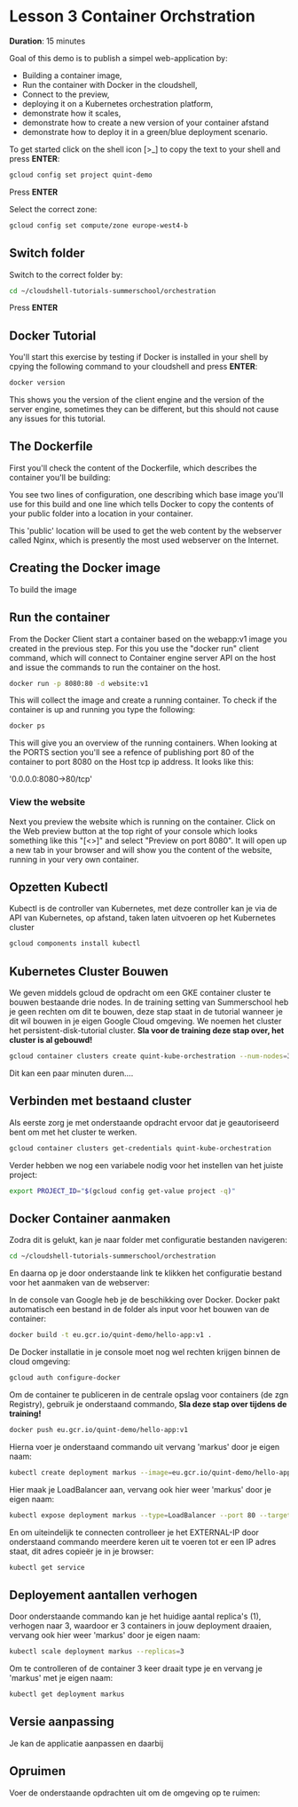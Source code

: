 # Lesson 3 Container Orchstration
<walkthrough-directive-name name="Markus Keuter">
</walkthrough-directive-name>

**Duration**: 15 minutes

Goal of this demo is to publish a simpel web-application by:
- Building a container image,
- Run the container with Docker in the cloudshell,
- Connect to the preview,
- deploying it on a Kubernetes orchestration platform, 
- demonstrate how it scales, 
- demonstrate how to create a new version of your container afstand
- demonstrate how to deploy it in a green/blue deployment scenario.

To get started click on the shell icon [>_] to copy the text to your shell and press **ENTER**:
```bash
gcloud config set project quint-demo
```  
Press **ENTER**

Select the correct zone: 
```bash
gcloud config set compute/zone europe-west4-b
```  
## Switch folder
Switch to the correct folder by:
```bash
cd ~/cloudshell-tutorials-summerschool/orchestration
```

Press **ENTER**


## Docker Tutorial
You'll start this exercise by testing if Docker is installed in your shell by cpying the following command to your cloudshell and press **ENTER**:
```bash
docker version
```
This shows you the version of the client engine and the version of the server engine, sometimes they can be different, but this should not cause any issues for this tutorial.

## The Dockerfile
First you'll check the content of the Dockerfile, which describes the container you'll be building:
<walkthrough-editor-open-file filePath="cloudshell-tutorials-summerschool/orchestration/Dockerfile" text="Open Dockerfile">
</walkthrough-editor-open-file>

You see two lines of configuration, one describing which base image you'll use for this build and one line which tells Docker to copy the contents of your public folder into a location in your container. 

This 'public' location will be used to get the web content by the webserver called Nginx, which is presently the most used webserver on the Internet.


## Creating the Docker image
To build the image



## Run the container
From the Docker Client start a container based on the webapp:v1 image you created in the previous step. For this you use the "docker run" client command, which will connect to Container engine server API on the host and issue the commands to run the container on the host.
```bash
docker run -p 8080:80 -d website:v1
```
This will collect the image and create a running container. To check if the container is up and running you type the following:
```bash
docker ps
```
This will give you an overview of the running containers. When looking at the PORTS section you'll see a refence of publishing port 80 of the container to port 8080 on the Host tcp ip address. It looks like this:

'0.0.0.0:8080->80/tcp'

### View the website
Next you preview the website which is running on the container. Click on the Web preview button at the top right of your console which looks something like this "[<>]" and select "Preview on port 8080". It will open up a new tab in your browser and will show you the content of the website, running in your very own container. 

## Opzetten Kubectl
Kubectl is de controller van Kubernetes, met deze controller kan je via de API van 
Kubernetes, op afstand, taken laten uitvoeren op het Kubernetes cluster

```bash
gcloud components install kubectl
```

## Kubernetes Cluster Bouwen
We geven middels gcloud de opdracht om een GKE container cluster te bouwen bestaande 
drie nodes. In de training setting van Summerschool heb je geen rechten om dit te bouwen, deze stap staat in de tutorial wanneer je dit wil bouwen in je eigen Google Cloud omgeving. 
We noemen het cluster het persistent-disk-tutorial cluster.
**Sla voor de training deze stap over, het cluster is al gebouwd!**
```bash  
gcloud container clusters create quint-kube-orchestration --num-nodes=3
```
Dit kan een paar minuten duren....

## Verbinden met bestaand cluster
Als eerste zorg je met onderstaande opdracht ervoor dat je geautoriseerd bent om
met het cluster te werken.

```bash
gcloud container clusters get-credentials quint-kube-orchestration
```
Verder hebben we nog een variabele nodig voor het instellen van het juiste project:
```bash
export PROJECT_ID="$(gcloud config get-value project -q)"
```


## Docker Container aanmaken
Zodra dit is gelukt, kan je naar folder met configuratie bestanden navigeren:
```bash
cd ~/cloudshell-tutorials-summerschool/orchestration
```
En daarna op je door onderstaande link te klikken het configuratie bestand voor het aanmaken van de webserver:

<walkthrough-editor-open-file filePath="cloudshell-tutorials-summerschool/orchestration/manifests/helloweb-deployment.yaml" text="Open configuratie bestand helloweb-deployment.yaml.yaml">
</walkthrough-editor-open-file>

In de console van Google heb je de beschikking over Docker. Docker pakt automatisch een bestand in de folder als input voor
het bouwen van de container:
```bash
docker build -t eu.gcr.io/quint-demo/hello-app:v1 .
```
De Docker installatie in je console moet nog wel rechten krijgen binnen de cloud omgeving:
```bash
gcloud auth configure-docker
```


Om de container te publiceren in de centrale opslag voor containers (de zgn Registry), gebruik je onderstaand commando,
**Sla deze stap over tijdens de training!**
```bash
docker push eu.gcr.io/quint-demo/hello-app:v1
```

Hierna voer je onderstaand commando uit vervang 'markus' door je eigen naam: 
```bash
kubectl create deployment markus --image=eu.gcr.io/quint-demo/hello-app:v1
```
Hier maak je LoadBalancer aan, vervang ook hier weer 'markus' door je eigen naam:
```bash
kubectl expose deployment markus --type=LoadBalancer --port 80 --target-port 8080
```
En om uiteindelijk te connecten controlleer je het EXTERNAL-IP door onderstaand commando meerdere keren uit te voeren
tot er een IP adres staat, dit adres copieër je in je browser:
```bash
kubectl get service
```


## Deployement aantallen verhogen
Door onderstaande commando kan je het huidige aantal replica's (1), verhogen naar 3, waardoor er 3 containers in jouw deployment draaien, vervang ook hier weer 'markus' door je eigen naam: 
```bash
kubectl scale deployment markus --replicas=3
```

Om te controlleren of de container 3 keer draait type je en vervang je 'markus' met je eigen naam:
```bash
kubectl get deployment markus
```
## Versie aanpassing
Je kan de applicatie aanpassen en daarbij 


## Opruimen
Voer de onderstaande opdrachten uit om de omgeving op te ruimen:

